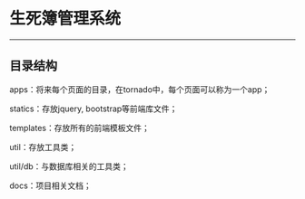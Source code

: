 # 生死簿管理系统
---
## 目录结构
apps：将来每个页面的目录，在tornado中，每个页面可以称为一个app；

statics：存放jquery, bootstrap等前端库文件；

templates：存放所有的前端模板文件；

util：存放工具类；

util/db：与数据库相关的工具类；

docs：项目相关文档；

